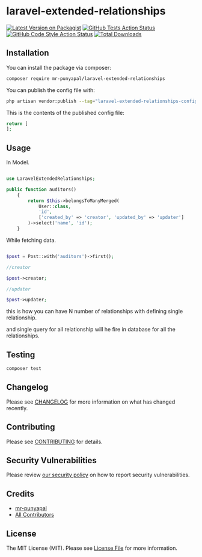 # laravel-extended-relationships

[![Latest Version on Packagist](https://img.shields.io/packagist/v/mr-punyapal/laravel-extended-relationships.svg?style=flat-square)](https://packagist.org/packages/mr-punyapal/laravel-extended-relationships)
[![GitHub Tests Action Status](https://img.shields.io/github/actions/workflow/status/mr-punyapal/laravel-extended-relationships/run-tests.yml?branch=main&label=tests&style=flat-square)](https://github.com/mr-punyapal/laravel-extended-relationships/actions?query=workflow%3Arun-tests+branch%3Amain)
[![GitHub Code Style Action Status](https://img.shields.io/github/actions/workflow/status/mr-punyapal/laravel-extended-relationships/fix-php-code-style-issues.yml?branch=main&label=code%20style&style=flat-square)](https://github.com/mr-punyapal/laravel-extended-relationships/actions?query=workflow%3A"Fix+PHP+code+style+issues"+branch%3Amain)
[![Total Downloads](https://img.shields.io/packagist/dt/mr-punyapal/laravel-extended-relationships.svg?style=flat-square)](https://packagist.org/packages/mr-punyapal/laravel-extended-relationships)

## Installation

You can install the package via composer:

```bash
composer require mr-punyapal/laravel-extended-relationships
```

You can publish the config file with:

```bash
php artisan vendor:publish --tag="laravel-extended-relationships-config"
```

This is the contents of the published config file:

```php
return [
];
```

## Usage

In Model.

```php

use LaravelExtendedRelationships;

public function auditors()
    {
        return $this->belongsToManyMerged(
            User::class,
            'id',
            ['created_by' => 'creator', 'updated_by' => 'updater']
        )->select('name', 'id');
    }
```

While fetching data.

```php

$post = Post::with('auditors')->first();

//creator

$post->creator;

//updater

$post->updater;

```

this is how you can have N number of relationships with defining single relationship.

and single query for all relationship will he fire in database for all the relationships.

## Testing

```bash
composer test
```

## Changelog

Please see [CHANGELOG](CHANGELOG.md) for more information on what has changed recently.

## Contributing

Please see [CONTRIBUTING](CONTRIBUTING.md) for details.

## Security Vulnerabilities

Please review [our security policy](../../security/policy) on how to report security vulnerabilities.

## Credits

- [mr-punyapal](https://github.com/mr-punyapal)
- [All Contributors](../../contributors)

## License

The MIT License (MIT). Please see [License File](LICENSE.md) for more information.
